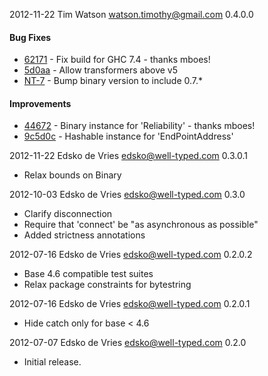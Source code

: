 2012-11-22  Tim Watson  <watson.timothy@gmail.com>  0.4.0.0

#### Bug Fixes

* [62171](https://github.com/haskell-distributed/network-transport/commit/6217173abd87c55e5c34565931b5ba41d729fe62) - Fix build for GHC 7.4 - thanks mboes!
* [5d0aa](https://github.com/haskell-distributed/network-transport/commit/5d0aacf421031eb155122d3381b1b401cd59f477) - Allow transformers above v5
* [NT-7](https://cloud-haskell.atlassian.net/browse/NT-7) - Bump binary version to include 0.7.*

#### Improvements

* [44672](https://github.com/haskell-distributed/network-transport/commit/44672be03c9d0d66926416fdac23555477f99229) - Binary instance for 'Reliability' - thanks mboes!
* [9c5d0c](https://github.com/haskell-distributed/network-transport/commit/9c5d0c7f84d59eae72075c4e327e3b7b7954f5aa) - Hashable instance for 'EndPointAddress'

2012-11-22  Edsko de Vries  <edsko@well-typed.com>  0.3.0.1

* Relax bounds on Binary

2012-10-03  Edsko de Vries  <edsko@well-typed.com>  0.3.0

* Clarify disconnection
* Require that 'connect' be "as asynchronous as possible"
* Added strictness annotations

2012-07-16  Edsko de Vries  <edsko@well-typed.com>  0.2.0.2

* Base 4.6 compatible test suites
* Relax package constraints for bytestring

2012-07-16  Edsko de Vries  <edsko@well-typed.com>  0.2.0.1

* Hide catch only for base < 4.6

2012-07-07  Edsko de Vries  <edsko@well-typed.com>  0.2.0

* Initial release.
